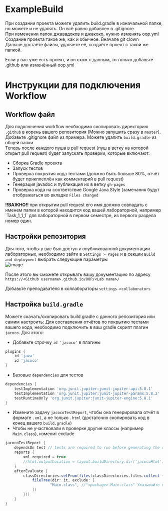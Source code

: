 # ExampleBuild
При создании проекта можете удалить build.gradle в
изначальной папке, но можете и не удалять. Он всё равно
добавлен в .gitignore \
При изменении папок джавадоков и джакоко, нужно изменять 
oop.yml
Создание проекта такое же, как и обычное. Вначале git clown \
Дальше достаёте файлы, удаляете её, создаёте проект с такой
же папкой. 

Если у вас уже есть проект, и он схож с данным, то только
добавьте .github или изменённый oop.yml

# Инструкции для подключения Workflow

## Workflow файл

Для подключения workflow необходимо скопировать директорию `.github` в корень вашего репозитория (Можно запушить сразу в `master`). \
Добавьте .gitignore файл из примера. Можете удалить `build.gradle` из общей папки \
Теперь после каждого пуша в pull request (пуш в ветку на которой открыт pull request) будет запускать проверки, которые включают:
- Сборка Gradle проекта
- Запуск тестов
- Проверка покрытия кода тестами (должно быть больше 80%, отчёт будет прикплеплён как комментарий в pull request)
- Генерация javadoc и публикация их в ветку `gh-pages`
- Проверка кода на соответствие Google Java Style (замечания будут отображаться во вкладке `Files changed`

<b>
!!ВАЖНО!! </b>
при открытии pull request его имя должно совпадать с именем папки в которой находится код вашей лабораторной, например `Task_1_1_1` для лабораторной в первом семестре, из первого раздела номер один.


## Настройки репозитория

Для того, чтобы у вас был доступ к опубликованной документации лабораторных, необходимо зайти в `Settings > Pages` и в секции `Build and deployment` выбрать следующие параметры  
![image](https://user-images.githubusercontent.com/34095512/188311837-7168faff-b67b-4a58-afeb-1ba15552f658.png)


После этого вы сможете открывать вашу документацию по адресу `https://<Github username>.github.io/OOP/<Lab name>/`


Добавьте преподавателя в коллабораторы `settings->collaborators`

## Настройка `build.gradle`
Можете скачать/скопировать build.gradle с данного репозитория или самим настроить:
Для составления отчётов по покрытию тестами вашего кода, необходимо подключить в ваш gradle скрипт плагин `jacoco`. Для этого:
- Добавьте строчку `id 'jacoco'` в плагины
```Groovy
plugins {
    id 'java'
    id 'jacoco'
}
```
- Базовые `dependencies` для тестов
```Groovy
dependencies {
    testImplementation 'org.junit.jupiter:junit-jupiter-api:5.8.1'
    testImplementation 'org.junit.jupiter:junit-jupiter-params:5.8.2'
    testRuntimeOnly 'org.junit.jupiter:junit-jupiter-engine:5.8.1'
}
```

- Измените задачу `jacocoTestReport`, чтобы она генерировала отчёт в формате `.xml`, а не только `.html` (достаточно скопировать код в конец вашего `build.gradle`)
- Чтобы не участвовали в проверке другие классы (например `Main.class`), изменит exclude
```Groovy
jacocoTestReport {
    dependsOn test // tests are required to run before generating the report
    reports {
        xml.required = true
        //html.outputLocation = layout.buildDirectory.dir('jacocoHtml') Доп опция, чтобы у себя можно было открыть html
    }
    afterEvaluate {
        classDirectories.setFrom(files(classDirectories.files.collect {
            fileTree(dir: it, exclude: [
                    "Main.class", //"<package>.Main.class" Указывайте полное имея пакета с точками
            ])
        }))
    }
}
```
